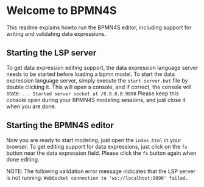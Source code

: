 # Welcome to BPMN4S

This readme explains howto run the BPMN4S editor, including support for writing and validating data expressions.

## Starting the LSP server

To get data expression editing support, the data expression language server needs to be started before loading a bpmn model.
To start the data expression language server, simply execute the `start-server.bat` file by double clicking it.
This will open a console, and if correct, the console will state: `... Started server socket at /0.0.0.0:9090`
Please keep this console open during your BPMN4S modeling sessions, and just close it when you are done.

## Starting the BPMN4S editor

Now you are ready to start modeling, just open the `index.html` in your browser.
To get editing support for data expressions, just click on the `fx` button near the data expression field.
Please click the `fx` button again when done editing.

NOTE: The following validation error message indicates that the LSP server is not running:
      `WebSocket connection to 'ws://localhost:9090' failed.`